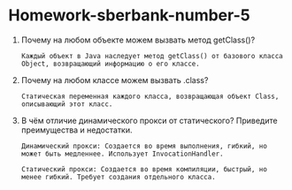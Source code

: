 # Homework-sberbank-number-5

1) Почему на любом объекте можем вызвать метод getClass()?

       Каждый объект в Java наследует метод getClass() от базового класса Object, возвращающий информацию о его классе.

2) Почему на любом классе можем вызвать .class?

       Статическая переменная каждого класса, возвращающая объект Class, описывающий этот класс.

3) В чём отличие динамического прокси от статического?
   Приведите преимущества и недостатки.

       Динамический прокси: Создается во время выполнения, гибкий, но может быть медленнее. Использует InvocationHandler.

       Статический прокси: Создается во время компиляции, быстрый, но менее гибкий. Требует создания отдельного класса.
